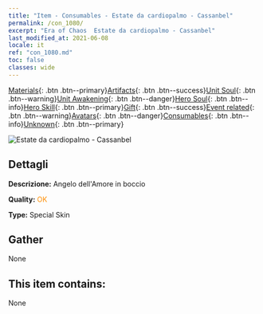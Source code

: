 ```yaml
---
title: "Item - Consumables - Estate da cardiopalmo - Cassanbel"
permalink: /con_1080/
excerpt: "Era of Chaos  Estate da cardiopalmo - Cassanbel"
last_modified_at: 2021-06-08
locale: it
ref: "con_1080.md"
toc: false
classes: wide
---
```

 [Materials](/ItemsIT/){: .btn .btn--primary}[Artifacts](/ItemsIT/Artifacts/){: .btn .btn--success}[Unit Soul](/ItemsIT/UnitSoul/){: .btn .btn--warning}[Unit Awakening](/ItemsIT/UnitAwakening/){: .btn .btn--danger}[Hero Soul](/ItemsIT/HeroSoul/){: .btn .btn--info}[Hero Skill](/ItemsIT/HeroSkill/){: .btn .btn--primary}[Gift](/ItemsIT/Gift/){: .btn .btn--success}[Event related](/ItemsIT/Events/){: .btn .btn--warning}[Avatars](/ItemsIT/Avatars/){: .btn .btn--danger}[Consumables](/ItemsIT/Consumables/){: .btn .btn--info}[Unknown](/ItemsIT/Unknown/){: .btn .btn--primary}

 ![Estate da cardiopalmo - Cassanbel](/images/h/h_Cassanbel5.jpg)

## Dettagli
 **Descrizione:** Angelo dell'Amore in boccio

 **Quality:** <span style="color: #FF8C00">OK</span>

 **Type:** Special Skin

## Gather

  None

## This item contains:

  None

